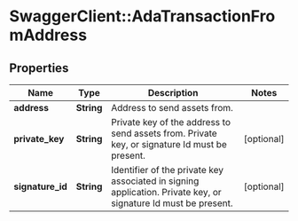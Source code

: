 # SwaggerClient::AdaTransactionFromAddress

## Properties
Name | Type | Description | Notes
------------ | ------------- | ------------- | -------------
**address** | **String** | Address to send assets from. | 
**private_key** | **String** | Private key of the address to send assets from. Private key, or signature Id must be present. | [optional] 
**signature_id** | **String** | Identifier of the private key associated in signing application. Private key, or signature Id must be present. | [optional] 

